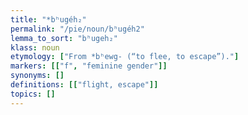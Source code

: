 ```yaml
---
title: "*bʰugéh₂"
permalink: "/pie/noun/bʰugéh2"
lemma_to_sort: "bʰugeh₂"
klass: noun
etymology: ["From *bʰewg- (“to flee, to escape”)."]
markers: [["f", "feminine gender"]]
synonyms: []
definitions: [["flight, escape"]]
topics: []
---
```

